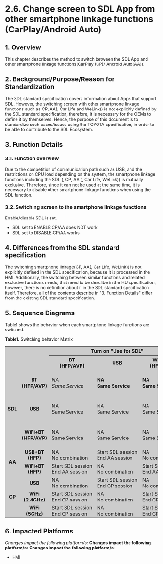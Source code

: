 # 2.6. Change screen to SDL App from other smartphone linkage functions (CarPlay/Android Auto)

## 1. Overview
This chapter describes the method to switch between the SDL App and other smartphone linkage functions(CarPlay (CP)/ Android Auto(AA)).

## 2. Background/Purpose/Reason for Standardization
The SDL standard specification covers information about Apps that support SDL.
However, the switching screen with other smartphone linkage functions such as CP, AA(, Car Life and WeLink)) is not explicitly defined by the SDL standard specification, therefore, it is necessary for the OEMs to define it by themselves.
Hence, the purpose of this document is to standardize such cases/issues using the TOYOTA specification, in order to be able to contribute to the SDL Ecosystem.

## 3. Function Details
### 3.1. Function overview
Due to the competition of communication path such as USB, and the restrictions on CPU load depending on the system, the smartphone linkage functions including the SDL (, CP, AA (, Car Life, WeLink)) is mutually exclusive.
Therefore, since it can not be used at the same time, it is necessary to disable other smartphone linkage functions when using the SDL function.

### 3.2. Switching screen to the smartphone linkage functions
Enable/disable SDL is set.

- SDL set to ENABLE:CP/AA does NOT work
- SDL set to DISABLE:CP/AA works

## 4. Differences from the SDL standard specification
The switching smartphone linkage(CP, AA(, Car Life, WeLink)) is not explicitly defined in the SDL specification, because it is processed in the HMI.
Additionally, the switching between similar functions and related exclusive functions needs, that need to be desclibe in the HU specification, however, there is no definition about it in the SDL standard specification itself.
Therefore, all of the contents describe in "3. Function Details" differ from the existing SDL standard specification.

## 5. Sequence Diagrams
Table1 shows the behavior when each smartphone linkage functions are switched.

**Table1.** Switching behavior Matrix

<table bgcolor="#cccccc">
  <tr>
    <th rowspan="2" colspan="2"></th>
    <th align="center" colspan="3"> Turn on "Use for SDL" </th>
    <th align="center" colspan="2"> Turn on "Use for Android Auto" </th>
    <th align="center" colspan="3"> Turn on "Use for Apple CarPlay" </th>
  </tr>
  <tr>
    <th align="center"> BT<br>(HFP/AVP) </th>
    <th align="center"> USB </th>
    <th align="center"> WiFi+BT<br>(HFP/AVP) </th>
    <th align="center"> USB+BT<br>(HFP) </th>
    <th align="center"> WiFi+BT<br>(HFP) </th>
    <th align="center"> USB </th>
    <th align="center"> WiFi<br>(2.4GHz) </th>
    <th align="center"> WiFi<br>(5GHz) </th>
  </tr>
  <tr>
    <td align="center" rowspan="3"><b> SDL </b></td>
    <td align="center"><b> BT<br>(HFP/AVP) </b></td>
    <td align="left"><em> NA<br>Same Service </em></td>
    <td align="left"><strong> NA<br>Same Service </strong></td>
    <td align="left"><b> NA<br>Same Service </b></td>
    <td align="left"> NA<br>No&nbsp;combination </td>
    <td align="left"> Start AA session<br>End SDL session </td>
    <td align="left"> NA<br>No&nbsp;combination </td>
    <td align="left"> Start CP session<br>End SDL session </td>
    <td align="left"> Start CP session<br>End SDL session </td>
  </tr>
  <tr>
    <td align="center"><b> USB </b></td>
    <td align="left"> NA<br>Same Service </td>
    <td align="left"> NA<br>Same Service </td>
    <td align="left"> NA<br>Same Service </td>
    <td align="left"> Start AA session<br>End SDL session </td>
    <td align="left"> NA<br>No&nbsp;combination </td>
    <td align="left"> Start CP session<br>End SDL session </td>
    <td align="left"> NA<br>No&nbsp;combination </td>
    <td align="left"> NA<br>No&nbsp;combination </td>
  </tr>
  <tr>
    <td align="center"><b> WiFi+BT<br>(HFP/AVP) </b></td>
    <td align="left"> NA<br>Same Service </td>
    <td align="left"> NA<br>Same Service </td>
    <td align="left"> NA<br>Same Service </td>
    <td align="left"> NA<br>No combination </td>
    <td align="left"> Start AA session<br>End SDL session </td>
    <td align="left"> NA<br>No combination </td>
    <td align="left"> Start CP session<br>End SDL session </td>
    <td align="left"> Start CP session<br>End SDL session </td>
  </tr>
  <tr>
    <td align="center" rowspan="2"><b> AA </b></td>
    <td align="center"><b> USB+BT<br>(HFP) </b></td>
    <td align="left"> NA<br>No combination </td>
    <td align="left"> Start SDL session<br>End AA session </td>
    <td align="left"> NA<br>No combination </td>
    <td align="left"> NA<br>Same Service </td>
    <td align="left"> NA<br>Same Service </td>
    <td align="left"> NA<br>No combination </td>
    <td align="left"> NA<br>No combination </td>
    <td align="left"> NA<br>No combination </td>
  </tr>
  <tr>
    <td align="center"><b> WiFi+BT<br>(HFP) </b></td>
    <td align="left"> Start SDL session<br>End AA session </td>
    <td align="left"> NA<br>No combination </td>
    <td align="left"> Start SDL session<br>End AA session </td>
    <td align="left"> NA<br>Same Service </td>
    <td align="left"> NA<br>Same Service </td>
    <td align="left"> NA<br>No combination </td>
    <td align="left"> NA<br>No combination </td>
    <td align="left"> NA<br>No combination </td>
  </tr>
  <tr>
    <td align="center" rowspan="3"><b> CP </b></td>
    <td align="center"><b> USB </b></td>
    <td align="left"> NA<br>No combination </td>
    <td align="left"> Start&nbsp;SDL&nbsp;session<br>End CP session </td>
    <td align="left"> NA<br>No combination </td>
    <td align="left"> NA<br>No combination </td>
    <td align="left"> NA<br>No combination </td>
    <td align="left"> NA<br>Same Service </td>
    <td align="left"> NA<br>Same Service </td>
    <td align="left"> NA<br>Same Service </td>
  </tr>
  <tr>
    <td align="center"><b> WiFi<br>(2.4GHz) </b></td>
    <td align="left"> Start&nbsp;SDL&nbsp;session<br>End CP session </td>
    <td align="left"> NA<br>No combination </td>
    <td align="left"> Start&nbsp;SDL&nbsp;session<br>End CP session </td>
    <td align="left"> NA<br>No combination </td>
    <td align="left"> NA<br>No combination </td>
    <td align="left"> NA<br>Same Service </td>
    <td align="left"> NA<br>Same Service </td>
    <td align="left"> NA<br>Same Service </td>
  </tr>
  <tr>
    <td align="center"><b> WiFi<br>(5GHz) </b></td>
    <td align="left"> Start SDL session<br>End CP session </td>
    <td align="left"> NA<br>No combination </td>
    <td align="left"> Start SDL session<br>End CP session </td>
    <td align="left"> NA<br>No combination </td>
    <td align="left"> NA<br>No combination </td>
    <td align="left"> NA<br>Same Service </td>
    <td align="left"> NA<br>Same Service </td>
    <td align="left"> NA<br>Same Service </td>
  </tr>
</table>

## 6. Impacted Platforms
<em> Changes impact the following platform/s:</em>
<strong> Changes impact the following platform/s:</strong>
<b> Changes impact the following platform/s:</b>

- HMI
